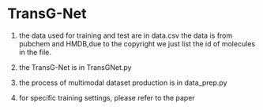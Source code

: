 # TransG-Net
1. the data used for training and test are in data.csv
   the data is from pubchem and HMDB,due to the copyright we just list the id of molecules in the file.

2. the TransG-Net is in TransGNet.py

3. the process of multimodal dataset production is in data_prep.py

4. for specific training settings, please refer to the paper
